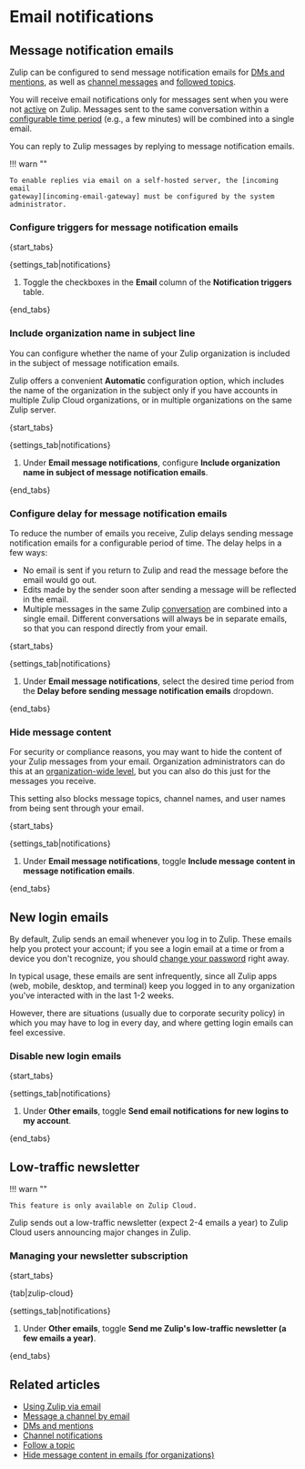 # Email notifications

## Message notification emails

Zulip can be configured to send message notification emails for [DMs and
mentions](/help/dm-mention-alert-notifications), as well as [channel
messages](/help/channel-notifications) and [followed
topics](/help/follow-a-topic#configure-notifications-for-followed-topics).

You will receive email notifications only for messages sent when you were not
[active](/help/status-and-availability#availability) on Zulip. Messages sent to
the same conversation within a [configurable time
period](#configure-delay-for-message-notification-emails) (e.g., a few minutes)
will be combined into a single email.

You can reply to Zulip messages by replying to message notification emails.

!!! warn ""

    To enable replies via email on a self-hosted server, the [incoming email
    gateway][incoming-email-gateway] must be configured by the system
    administrator.

### Configure triggers for message notification emails

{start_tabs}

{settings_tab|notifications}

1. Toggle the checkboxes in the **Email** column of the **Notification
   triggers** table.

{end_tabs}

[incoming-email-gateway]: https://zulip.readthedocs.io/en/stable/production/email-gateway.html

### Include organization name in subject line

You can configure whether the name of your Zulip organization is included in the
subject of message notification emails.

Zulip offers a convenient **Automatic** configuration option, which includes the
name of the organization in the subject only if you have accounts in multiple
Zulip Cloud organizations, or in multiple organizations on the same Zulip server.

{start_tabs}

{settings_tab|notifications}

1. Under **Email message notifications**, configure
   **Include organization name in subject of message notification emails**.

{end_tabs}

### Configure delay for message notification emails

To reduce the number of emails you receive, Zulip
delays sending message notification emails for a configurable period
of time. The delay helps in a few ways:

* No email is sent if you return to Zulip and read the message before
  the email would go out.
* Edits made by the sender soon after sending a message will be
  reflected in the email.
* Multiple messages in the same Zulip [conversation](/help/reading-conversations)
  are combined into a single email. Different conversations will always be in
  separate emails, so that you can respond directly from your
  email.

{start_tabs}

{settings_tab|notifications}

1. Under **Email message notifications**, select the desired time period from the
   **Delay before sending message notification emails** dropdown.

{end_tabs}

### Hide message content

For security or compliance reasons, you may want to hide the content of your
Zulip messages from your email. Organization administrators can do this at an
[organization-wide level](/help/hide-message-content-in-emails), but you can
also do this just for the messages you receive.

This setting also blocks message topics, channel names, and user names from
being sent through your email.

{start_tabs}

{settings_tab|notifications}

1. Under **Email message notifications**, toggle
   **Include message content in message notification emails**.

{end_tabs}

## New login emails

By default, Zulip sends an email whenever you log in to Zulip. These emails
help you protect your account; if you see a login email at a time or from a
device you don't recognize, you should
[change your password](/help/change-your-password) right away.

In typical usage, these emails are sent infrequently, since all Zulip apps
(web, mobile, desktop, and terminal) keep you logged in to any organization
you've interacted with in the last 1-2 weeks.

However, there are situations (usually due to corporate security policy) in
which you may have to log in every day, and where getting login emails can
feel excessive.

### Disable new login emails

{start_tabs}

{settings_tab|notifications}

1. Under **Other emails**, toggle
   **Send email notifications for new logins to my account**.

{end_tabs}

## Low-traffic newsletter

!!! warn ""

    This feature is only available on Zulip Cloud.

Zulip sends out a low-traffic newsletter (expect 2-4 emails a year)
to Zulip Cloud users announcing major changes in Zulip.

### Managing your newsletter subscription

{start_tabs}

{tab|zulip-cloud}

{settings_tab|notifications}

1. Under **Other emails**, toggle
   **Send me Zulip's low-traffic newsletter (a few emails a year)**.

{end_tabs}

## Related articles

* [Using Zulip via email](/help/using-zulip-via-email)
* [Message a channel by email](/help/message-a-channel-by-email)
* [DMs and mentions](/help/dm-mention-alert-notifications)
* [Channel notifications](/help/channel-notifications)
* [Follow a topic](/help/follow-a-topic)
* [Hide message content in emails (for organizations)](/help/hide-message-content-in-emails)
